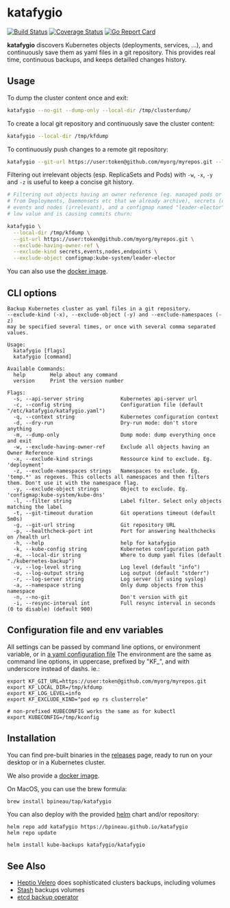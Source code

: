 # katafygio

[![Build Status](https://github.com/bpineau/katafygio/workflows/CI/badge.svg)](https://github.com/bpineau/katafygio/actions)
[![Coverage Status](https://coveralls.io/repos/github/bpineau/katafygio/badge.svg?branch=master)](https://coveralls.io/github/bpineau/katafygio?branch=master)
[![Go Report Card](https://goreportcard.com/badge/github.com/bpineau/katafygio)](https://goreportcard.com/report/github.com/bpineau/katafygio)

**katafygio** discovers Kubernetes objects (deployments, services, ...),
and continuously save them as yaml files in a git repository.
This provides real time, continuous backups, and keeps detailled changes history.

## Usage

To dump the cluster content once and exit:
```bash
katafygio --no-git --dump-only --local-dir /tmp/clusterdump/
```

To create a local git repository and continuously save the cluster content:
```bash
katafygio --local-dir /tmp/kfdump
```

To continuously push changes to a remote git repository:
```bash
katafygio --git-url https://user:token@github.com/myorg/myrepos.git --local-dir /tmp/kfdump
```

Filtering out irrelevant objects (esp. ReplicaSets and Pods) with `-w`, `-x`, `-y`
and `-z` is useful to keep a concise git history.

```bash
# Filtering out objects having an owner reference (eg. managed pods or replicasets,
# from Deployments, Daemonsets etc that we already archive), secrets (confidential),
# events and nodes (irrelevant), and a configmap named "leader-elector" that has
# low value and is causing commits churn:

katafygio \
  --local-dir /tmp/kfdump \
  --git-url https://user:token@github.com/myorg/myrepos.git \
  --exclude-having-owner-ref \
  --exclude-kind secrets,events,nodes,endpoints \
  --exclude-object configmap:kube-system/leader-elector
```

You can also use the [docker image](https://hub.docker.com/r/bpineau/katafygio/).

## CLI options

```
Backup Kubernetes cluster as yaml files in a git repository.
--exclude-kind (-x), --exclude-object (-y) and --exclude-namespaces (-z)
may be specified several times, or once with several comma separated values.

Usage:
  katafygio [flags]
  katafygio [command]

Available Commands:
  help        Help about any command
  version     Print the version number

Flags:
  -s, --api-server string            Kubernetes api-server url
  -c, --config string                Configuration file (default "/etc/katafygio/katafygio.yaml")
  -q, --context string               Kubernetes configuration context
  -d, --dry-run                      Dry-run mode: don't store anything
  -m, --dump-only                    Dump mode: dump everything once and exit
  -w, --exclude-having-owner-ref     Exclude all objects having an Owner Reference
  -x, --exclude-kind strings         Ressource kind to exclude. Eg. 'deployment'
  -z, --exclude-namespaces strings   Namespaces to exclude. Eg. 'temp.*' as regexes. This collects all namespaces and then filters them. Don't use it with the namespace flag.
  -y, --exclude-object strings       Object to exclude. Eg. 'configmap:kube-system/kube-dns'
  -l, --filter string                Label filter. Select only objects matching the label
  -t, --git-timeout duration         Git operations timeout (default 5m0s)
  -g, --git-url string               Git repository URL
  -p, --healthcheck-port int         Port for answering healthchecks on /health url
  -h, --help                         help for katafygio
  -k, --kube-config string           Kubernetes configuration path
  -e, --local-dir string             Where to dump yaml files (default "./kubernetes-backup")
  -v, --log-level string             Log level (default "info")
  -o, --log-output string            Log output (default "stderr")
  -r, --log-server string            Log server (if using syslog)
  -a, --namespace string             Only dump objects from this namespace
  -n, --no-git                       Don't version with git
  -i, --resync-interval int          Full resync interval in seconds (0 to disable) (default 900)
```

## Configuration file and env variables

All settings can be passed by command line options, or environment variable, or in
[a yaml configuration file](https://github.com/bpineau/katafygio/blob/master/assets/katafygio.yaml)
The environment are the same as command line options, in uppercase, prefixed by "KF_", and with underscore instead of dashs. ie.:

```
export KF_GIT_URL=https://user:token@github.com/myorg/myrepos.git
export KF_LOCAL_DIR=/tmp/kfdump
export KF_LOG_LEVEL=info
export KF_EXCLUDE_KIND="pod ep rs clusterrole"

# non-prefixed KUBECONFIG works the same as for kubectl
export KUBECONFIG=/tmp/kconfig
```

## Installation

You can find pre-built binaries in the [releases](https://github.com/bpineau/katafygio/releases) page,
ready to run on your desktop or in a Kubernetes cluster.

We also provide a [docker image](https://hub.docker.com/r/bpineau/katafygio/).

On MacOS, you can use the brew formula:
```bash
brew install bpineau/tap/katafygio
```

You can also deploy with the provided [helm](https://helm.sh/) chart and/or repository:
```shell
helm repo add katafygio https://bpineau.github.io/katafygio
helm repo update

helm install kube-backups katafygio/katafygio
```

## See Also

* [Heptio Velero](https://github.com/heptio/velero) does sophisticated clusters backups, including volumes
* [Stash](https://github.com/appscode/stash) backups volumes
* [etcd backup operator](https://github.com/coreos/etcd-operator)

